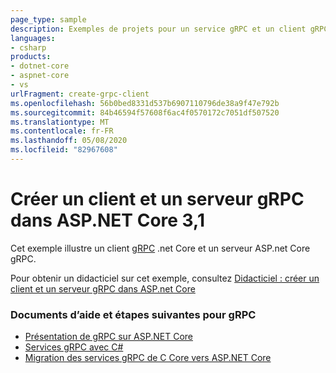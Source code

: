```yaml
---
page_type: sample
description: Exemples de projets pour un service gRPC et un client gRPC sur ASP.NET Core.
languages:
- csharp
products:
- dotnet-core
- aspnet-core
- vs
urlFragment: create-grpc-client
ms.openlocfilehash: 56b0bed8331d537b6907110796de38a9f47e792b
ms.sourcegitcommit: 84b46594f57608f6ac4f0570172c7051df507520
ms.translationtype: MT
ms.contentlocale: fr-FR
ms.lasthandoff: 05/08/2020
ms.locfileid: "82967608"
---
```

# <a name="create-a-grpc-client-and-server-in-aspnet-core-31"></a>Créer un client et un serveur gRPC dans ASP.NET Core 3,1

Cet exemple illustre un client [gRPC](https://grpc.io/docs/guides/) .net Core et un serveur ASP.net Core gRPC.

Pour obtenir un didacticiel sur cet exemple, consultez [Didacticiel : créer un client et un serveur gRPC dans ASP.net Core](https://docs.microsoft.com/aspnet/core/tutorials/grpc/grpc-start?view=aspnetcore-3.1&tabs=visual-studio)

### <a name="docs-help--next-steps-for-grpc"></a>Documents d’aide et étapes suivantes pour gRPC

* [Présentation de gRPC sur ASP.NET Core](https://docs.microsoft.com/aspnet/core/grpc/index?view=aspnetcore-3.0)
* [Services gRPC avec C#](https://docs.microsoft.com/aspnet/core/grpc/basics?view=aspnetcore-3.0)
* [Migration des services gRPC de C Core vers ASP.NET Core](https://docs.microsoft.com/aspnet/core/grpc/migration?view=aspnetcore-3.0)